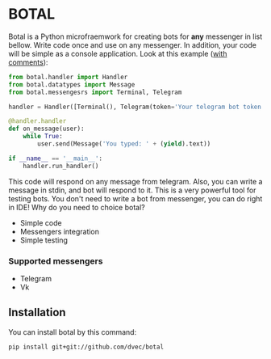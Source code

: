 # BOTAL
Botal is a Python microfraemwork for creating bots for **any** messenger in list bellow. Write code once and use on any messenger. In addition, your code will be simple as a console application. Look at this example ([with comments](https://github.com/dvec/botal/tree/master/examples/helloworld/helloworld.py)):
```python
from botal.handler import Handler
from botal.datatypes import Message
from botal.messengesrs import Terminal, Telegram

handler = Handler([Terminal(), Telegram(token='Your telegram bot token')])

@handler.handler
def on_message(user):
    while True:
        user.send(Message('You typed: ' + (yield).text))

if __name__ == '__main__':
    handler.run_handler()
```
This code will respond on any message from telegram. Also, you can write a message in stdin, and bot will respond to it. This is a very powerful tool for testing bots. You don't need to write a bot from messenger, you can do right in IDE!
Why do you need to choice botal?
* Simple code
* Messengers integration
* Simple testing

### Supported messengers
* Telegram
* Vk

## Installation
You can install botal by this command:
```
pip install git+git://github.com/dvec/botal
```
